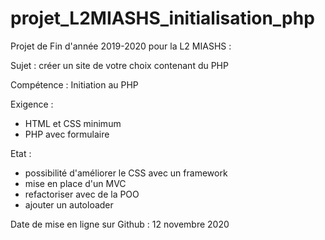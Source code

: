 # projet_L2MIASHS_initialisation_php

Projet de Fin d'année 2019-2020 pour la L2 MIASHS : 

Sujet : créer un site de votre choix contenant du PHP

Compétence : Initiation au PHP 

Exigence : 
- HTML et CSS minimum
- PHP avec formulaire 

Etat : 
- possibilité d'améliorer le CSS avec un framework
- mise en place d'un MVC
- refactoriser avec de la POO 
- ajouter un autoloader

Date de mise en ligne sur Github : 12 novembre 2020
